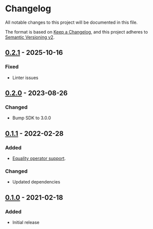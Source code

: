 # Changelog
All notable changes to this project will be documented in this file.

The format is based on [Keep a Changelog](https://keepachangelog.com/en/1.0.0/),
and this project adheres to [Semantic Versioning v2](https://semver.org/spec/v2.0.0.html).

## [0.2.1] - 2025-10-16
### Fixed
- Linter issues

## [0.2.0] - 2023-08-26
### Changed
- Bump SDK to 3.0.0

## [0.1.1] - 2022-02-28
### Added
- [Equality operator support](https://github.com/f3ath/rfc-6901-dart/pull/2).

### Changed
- Updated dependencies

## [0.1.0] - 2021-02-18
### Added
- Initial release

[0.2.1]: https://github.com/f3ath/rfc-6901-dart/compare/0.2.0...0.2.1
[0.2.0]: https://github.com/f3ath/rfc-6901-dart/compare/0.1.1...0.2.0
[0.1.1]: https://github.com/f3ath/rfc-6901-dart/compare/0.1.0...0.1.1
[0.1.0]: https://github.com/f3ath/rfc-6901-dart/releases/tag/0.1.0
